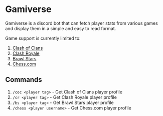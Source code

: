 # Gamiverse

Gamiverse is a discord bot that can fetch player stats from various games and display them in a simple and easy to read format.

Game support is currently limited to:

1. [Clash of Clans](https://www.clashofclans.com/)
2. [Clash Royale](https://clashroyale.com/)
3. [Brawl Stars](https://brawlstars.com/)
4. [Chess.com](https://www.chess.com/)

## Commands

1. `/coc <player tag>` - Get Clash of Clans player profile
2. `/cr <player tag>` - Get Clash Royale player profile
3. `/bs <player tag>` - Get Brawl Stars player profile
4. `/chess <player username>` - Get Chess.com player profile
